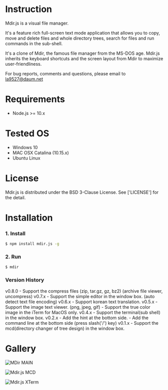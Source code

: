 # Instruction

Mdir.js is a visual file manager.

It's a feature rich full-screen text mode application that allows you to copy, move and delete files and whole directory trees, search for files and run commands in the sub-shell.

It's a clone of Mdir, the famous file manager from the MS-DOS age. Mdir.js inherits the keyboard shortcuts and the screen layout from Mdir to maximize user-friendliness.

For bug reports, comments and questions, please email to la9527@daum.net

# Requirements

 - Node.js >= 10.x

# Tested OS

 - Windows 10
 - MAC OSX Catalina (10.15.x)
 - Ubuntu Linux

# License

 Mdir.js is distributed under the BSD 3-Clause License.
 See ['LICENSE'] for the detail.

# Installation

### 1. Install

```bash
$ npm install mdir.js -g
```

### 2. Run 

```bash
$ mdir
```

### Version History

v0.8.0
    - Support the compress files (zip, tar.gz, gz, bz2)
      (archive file viewer, uncompress)
v0.7.x
    - Support the simple editor in the window box. (auto detect text file encoding)
v0.6.x 
    - Support korean text translation.
v0.5.x 
    - Support the image text viewer. (png, jpeg, gif)
    - Support the true color image in the iTerm for MacOS only.
v0.4.x 
    - Support the terminal(sub shell) in the window box.
v0.2.x
    - Add the hint at the bottom side.
    - Add the command line at the bottom side (press slash('/') key)
v0.1.x
    - Support the mcd(directory changer of tree design) in the window box.

# Gallery

![MDir MAIN](https://github.com/la9527/mdir.js/blob/master/images/mdir_v0.1_windows10_cmd.png?raw=true)

![Mdir.js MCD](https://github.com/la9527/mdir.js/blob/master/images/mdir_v0.1_windows10_cmd_mcd.png?raw=true)

![Mdir.js XTerm](https://github.com/la9527/mdir.js/blob/master/images/mdir_v3.0_macos_terminal.png?raw=true)
